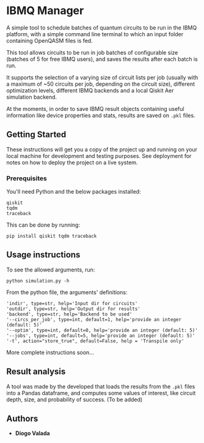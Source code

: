# IBMQ Manager
A simple tool to schedule batches of quantum circuits to be run in the IBMQ platform, with a simple command line terminal to which an input folder containing OpenQASM files is fed.

This tool allows circuits to be run in job batches of configurable size (batches of 5 for free IBMQ users), and saves the results after each batch is run.

It supports the selection of a varying size of circuit lists per job (usually with a maximum of ~50 circuits per job, depending on the circuit size), different optimization levels, different IBMQ backends and a local Qiskit Aer simulation backend. 

At the moments, in order to save IBMQ result objects containing useful information like device properties and stats, results are saved on `.pkl` files.


## Getting Started
These instructions will get you a copy of the project up and running on your local machine for development and testing purposes. See deployment for notes on how to deploy the project on a live system.

### Prerequisites

You'll need Python and the below packages installed:
```
qiskit
tqdm
traceback
```
This can be done by running:

```
pip install qiskit tqdm traceback
```

## Usage instructions
To see the allowed arguments, run:
```
python simulation.py -h
```

From the python file, the arguments' definitions:
```
'indir', type=str, help='Input dir for circuits'
'outdir', type=str, help='Output dir for results'
'backend', type=str, help='Backend to be used'
'--circs_per_job', type=int, default=1, help='provide an integer (default: 5)'
'--optim', type=int, default=0, help='provide an integer (default: 5)'
'--jobs', type=int, default=5, help='provide an integer (default: 5)'
'-t', action="store_true", default=False, help = 'Transpile only'
```

More complete instructions soon...

## Result analysis
A tool was made by the developed that loads the results from the `.pkl` files into a Pandas dataframe, and computes some values of interest, like circuit depth, size, and probability of success.
(To be added)

## Authors

* **Diogo Valada** 
